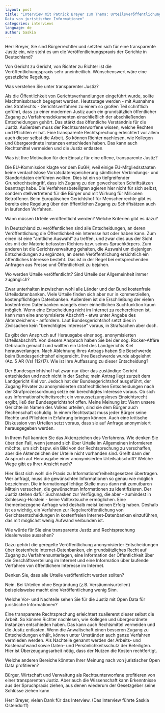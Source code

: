 ```yaml
---
layout: post
title: "Interview mit Patrick Breyer zum Thema: Urteilsveröffentlichung und Open
Data von juristischen Informationen"
categories: interviews
language: de
author: Saskia
---
```


Herr Breyer, Sie sind Bürgerrechtler und setzten sich für eine
transparente Justiz ein, wie steht es um die Veröffentlichungspraxis der
Gerichte in Deutschland?

Von Gericht zu Gericht, von Richter zu Richter ist die
Veröffentlichungspraxis sehr uneinheitlich. Wünschenswert wäre eine
gesetzliche Regelung.

Was verstehen Sie unter transparenter Justiz?

Als die Öffentlichkeit von Gerichtsverhandlungen eingeführt wurde,
sollte Machtmissbrauch begegnet werden. Heutzutage werden - mit Ausnahme
des Strafrechts - Gerichtsverfahren zu einem so großen Teil schriftlich
geführt, dass zu einer modernen Justiz auch ein grundsätzlich
öffentlicher Zugang zu Verfahrensdokumenten einschließlich der
abschließenden Entscheidungen gehört. Das stärkt das öffentliche
Verständnis für die Justiz. Außerdem muss der Rechtsunterworfene wissen,
welche Rechten und Pflichten er hat. Eine transparente Rechtsprechung
erleichtert vor allem auch dieser selbst die Arbeit. So können Richter
nachlesen, wie Kollegen und übergeordnete Instanzen entschieden haben.
Das kann auch Rechtsmittel vermeiden und die Justiz entlasten.

Was ist Ihre Motivation für den Einsatz für eine offene, transparente
Justiz?

Die EU-Kommission klagte vor dem EuGH, weil einige EU-Mitgliedsstaaten
keine verdachtslose Vorratsdatenspeicherung sämtlicher Verbindungs- und
Standortdaten einführen wollten. Dies ist ein so tiefgreifender
Grundrechtseingriff, dass ich Zugang zu den gewechselten Schriftsätzen
beantragt habe. Die Verfahrensbeteiligten agieren hier nicht für sich
selbst, sondern stellvertretend für die Bürger und mit Wirkung für
Millionen Betroffener. Beim Europäischen Gerichtshof für Menschenrechte
gibt es bereits eine Regelung über den öffentlichen Zugang zu
Schriftsätzen auch in laufenden Verfahren.

Wann müssen Urteile veröffentlicht werden? Welche Kriterien gibt es dazu?

In Deutschland zu veröffentlichen sind alle Entscheidungen, an deren
Veröffentlichung die Öffentlichkeit ein Interesse hat oder haben kann.
Zum einen ist eine "amtliche Auswahl" zu treffen, und zwar dies aus der
Sicht des mit der Materie befassten Richters bzw. seines Spruchkörpers.
Zum anderen ist die Gerichtsverwaltung gehalten, die Auswahl um
diejenigen Entscheidungen zu ergänzen, an deren Veröffentlichung
ersichtlich ein öffentliches Interesse besteht. Das ist in der Regel bei
entsprechenden Anfragen aus Presse und Öffentlichkeit zu bejahen.

Wo werden Urteile veröffentlicht? Sind Urteile der Allgemeinheit immer
zugänglich?

Zwar unterhalten inzwischen wohl alle Länder und der Bund kostenfreie
Urteilsdatenbanken. Viele Urteile finden sich aber nur in kommerziellen,
kostenpflichtigen Datenbanken. Außerdem ist die Erschließung der vielen
kostenfreien Datenbanken mangels einer einheitlichen Suchfunktion kaum
möglich.
Wenn eine Entscheidung nicht im Internet zu recherchieren ist, kann man
eine anonymisierte Abschrift - etwa unter Angabe des Aktenzeichens -
anfordern. Laut Bundesgerichtshof setzt dies in Zivilsachen kein
"berechtigtes Interesse" voraus, in Strafsachen aber doch.

Es gibt den Anspruch auf Herausgabe einer sog. anonymisierten
Urteilsabschrift. Von diesem Anspruch haben Sie bei der sog.
Rocker-Affäre Gebrauch gemacht und wollten ein Urteil des Landgerichts
Kiel herausverlangen. Nach Ablehnung ihres Antrags haben Sie Beschwerde
beim Bundesgerichtshof eingereicht. Ihre Beschwerde wurde abgelehnt (Az.
5 AR (Vs) 112/17). Wie ist Ihre Auffassung zu dieser Entscheidung?

Der Bundesgerichtshof hat zwar nur über das zuständige Gericht
entschieden und noch nicht in der Sache; mein Antrag liegt zurzeit dem
Landgericht Kiel vor. Jedoch hat der Bundesgerichtshof ausgeführt, der
Zugang Privater zu anonymisierten strafrechtlichen Entscheidungen nach
der Strafprozessordnung setze ein berechtigtes Interesse voraus. Ob sich
aus Informationsfreiheitsrecht ein voraussetzungsloses Einsichtsrecht
ergibt, ließ der Bundesgerichtshof offen.
Meine Meinung ist: Wenn unsere Gerichte im Namen des Volkes urteilen,
sind sie dem Bürger auch Rechenschaft schuldig. In einem Rechtsstaat
muss jeder Bürger seine Rechte und Pflichten in Erfahrung bringen
können. Auch eine kritische Diskussion von Urteilen setzt voraus, dass
sie auf Anfrage anonymisiert herausgegeben werden.

In Ihrem Fall kannten Sie das Aktenzeichen des Verfahrens. Wie denken
Sie über den Fall, wenn jemand sich über Urteile im Allgemeinen
informieren möchte, um sich bspw. ein Bild von der Rechtsprechung zu
verschaffen, aber die Aktenzeichen der Urteile nicht vorhanden sind.
Greift dann der Anspruch auf Herausgabe einer anonymisierten
Urteilsabschrift? Welche Wege gibt es Ihrer Ansicht nach?

Hier lässt sich wohl die Praxis zu Informationsfreiheitsgesetzen
übertragen. Wer anfragt, muss die gewünschten Informationen so genau wie
möglich bezeichnen. Die informationspflichtige Stelle muss dann mit
zumutbaren Mitteln versuchen, die gewünschten Informationen zu
identifizieren. Der Justiz stehen dafür Suchmasken zur Verfügung, die
aber - zumindest in Schleswig-Holstein - keine Volltextsuche
ermöglichen. Eine themenbezogene Anfrage wird deshalb meist keinen
Erfolg haben. Deshalb ist es wichtig, ein Verfahren zur
Regelveröffentlichung von Gerichtsentscheidungen in kostenfreien
Internet-Datenbanken einzuführen, das mit möglichst wenig Aufwand
verbunden ist.

Wie würde für Sie eine transparente Justiz und Rechtsprechung
idealerweise aussehen?

Dazu gehört die geregelte Veröffentlichung anonymisierter Entscheidungen
über kostenfreie Internet-Datenbanken, ein grundsätzliches Recht auf
Zugang zu Verfahrensunterlagen, eine Information der Öffentlichkeit über
die Geschäftsverteilung im Internet und eine Information über laufende
Verfahren von öffentlichem Interesse im Internet.

Denken Sie, dass alle Urteile veröffentlicht werden sollten?

Nein. Bei Urteilen ohne Begründung (z.B. Versäumnisurteilen)
beispielsweise macht eine Veröffentlichung wenig Sinn.

Welche Vor- und Nachteile sehen Sie für die Justiz mit Open Data für
juristische Informationen?

Eine transparente Rechtsprechung erleichtert zuallererst dieser selbst
die Arbeit. So können Richter nachlesen, wie Kollegen und übergeordnete
Instanzen entschieden haben. Das kann auch Rechtsmittel vermeiden und
die Justiz entlasten. Wenn die Anwaltschaft einen besseren Zugang zu
Entscheidungen erhält, können unter Umständen auch ganze Verfahren
vermieden werden. Als Nachteile genannt werden der Arbeits- und
Kostenaufwand sowie Daten- und Persönlichkeitsschutz der Beteiligten.
Hier ist Überzeugungsarbeit nötig, dass der Nutzen die Kosten rechtfertigt.

Welche anderen Bereiche könnten Ihrer Meinung nach von juristischer Open
Data profitieren?

Bürger, Wirtschaft und Verwaltung als Rechtsunterworfene profitieren von
einer transparenten Justiz. Aber auch die Wissenschaft kann Erkenntnisse
aus der Spruchpraxis ziehen, aus denen wiederum der Gesetzgeber seine
Schlüsse ziehen kann.

Herr Breyer, vielen Dank für das Interview.
(Das Interview führte Saskia Ostendorff)
